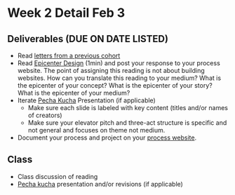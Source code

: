 # Week 2 Detail Feb 3

## Deliverables \(DUE ON DATE LISTED\)

* Read [letters from a previous cohort](https://drive.google.com/open?id=1Fr1cw72xTrvwSBTM6Bh9OU2XepJ1YNOk)
* Read [Epicenter Design](https://basecamp.com/gettingreal/09.2-epicenter-design) \(1min\) and post your response to your process website. The point of assigning this reading is not about building websites. How can you translate this reading to your medium? What is the epicenter of your concept? What is the epicenter of your story? What is the epicenter of your medium?
* Iterate [Pecha Kucha](../pre-work/pecha_kucha.md) Presentation \(if applicable\)
  * Make sure each slide is labeled with key content \(titles and/or names of creators\)
  * Make sure your elevator pitch and three-act structure is specific and not general and focuses on theme not medium.
* Document your process and project on your [process website](../pre-work/website.md).

## Class

* Class discussion of reading
* [Pecha kucha](../pre-work/pecha_kucha.md) presentation and/or revisions \(if applicable\)

